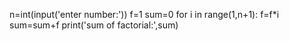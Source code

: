 n=int(input('enter number:'))
f=1
sum=0
for i in range(1,n+1):
    f=f*i
    sum=sum+f
print('sum of factorial:',sum)

